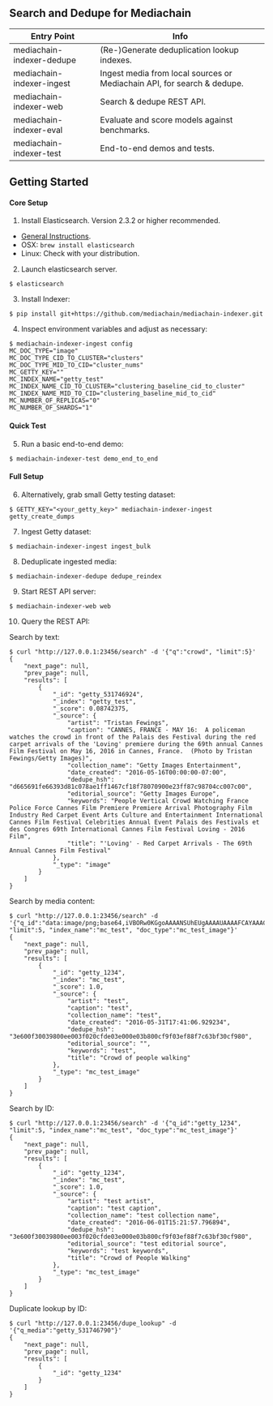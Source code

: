 
## Search and Dedupe for Mediachain

Entry Point               |  Info
--------------------------|---------------------
mediachain-indexer-dedupe | (Re-)Generate deduplication lookup indexes.
mediachain-indexer-ingest | Ingest media from local sources or Mediachain API, for search & dedupe.
mediachain-indexer-web    | Search & dedupe REST API.
mediachain-indexer-eval   | Evaluate and score models against benchmarks.
mediachain-indexer-test   | End-to-end demos and tests.


## Getting Started

#### Core Setup

1) Install Elasticsearch. Version 2.3.2 or higher recommended.
  - [General Instructions](https://www.elastic.co/guide/en/elasticsearch/reference/current/_installation.html).
  - OSX: `brew install elasticsearch`
  - Linux: Check with your distribution.

2) Launch elasticsearch server.

```
$ elasticsearch
```

3) Install Indexer:

```
$ pip install git+https://github.com/mediachain/mediachain-indexer.git
```

4) Inspect environment variables and adjust as necessary:

```
$ mediachain-indexer-ingest config
MC_DOC_TYPE="image"
MC_DOC_TYPE_CID_TO_CLUSTER="clusters"
MC_DOC_TYPE_MID_TO_CID="cluster_nums"
MC_GETTY_KEY=""
MC_INDEX_NAME="getty_test"
MC_INDEX_NAME_CID_TO_CLUSTER="clustering_baseline_cid_to_cluster"
MC_INDEX_NAME_MID_TO_CID="clustering_baseline_mid_to_cid"
MC_NUMBER_OF_REPLICAS="0"
MC_NUMBER_OF_SHARDS="1"
```


#### Quick Test

5) Run a basic end-to-end demo:

```
$ mediachain-indexer-test demo_end_to_end
```

#### Full Setup

6) Alternatively, grab small Getty testing dataset:

```
$ GETTY_KEY="<your_getty_key>" mediachain-indexer-ingest getty_create_dumps
```

7) Ingest Getty dataset:

```
$ mediachain-indexer-ingest ingest_bulk
```

8) Deduplicate ingested media:

```
$ mediachain-indexer-dedupe dedupe_reindex 
```

9) Start REST API server:

```
$ mediachain-indexer-web web
```

10) Query the REST API:

Search by text:

```
$ curl "http://127.0.0.1:23456/search" -d '{"q":"crowd", "limit":5}'
{
    "next_page": null, 
    "prev_page": null, 
    "results": [
        {
            "_id": "getty_531746924", 
            "_index": "getty_test", 
            "_score": 0.08742375, 
            "_source": {
                "artist": "Tristan Fewings", 
                "caption": "CANNES, FRANCE - MAY 16:  A policeman watches the crowd in front of the Palais des Festival during the red carpet arrivals of the 'Loving' premiere during the 69th annual Cannes Film Festival on May 16, 2016 in Cannes, France.  (Photo by Tristan Fewings/Getty Images)", 
                "collection_name": "Getty Images Entertainment", 
                "date_created": "2016-05-16T00:00:00-07:00", 
                "dedupe_hsh": "d665691fe66393d81c078ae1ff1467cf18f78070900e23ff87c98704cc007c00", 
                "editorial_source": "Getty Images Europe", 
                "keywords": "People Vertical Crowd Watching France Police Force Cannes Film Premiere Premiere Arrival Photography Film Industry Red Carpet Event Arts Culture and Entertainment International Cannes Film Festival Celebrities Annual Event Palais des Festivals et des Congres 69th International Cannes Film Festival Loving - 2016 Film", 
                "title": "'Loving' - Red Carpet Arrivals - The 69th Annual Cannes Film Festival"
            }, 
            "_type": "image"
        }
    ]
}
```

Search by media content:

```
$ curl "http://127.0.0.1:23456/search" -d '{"q_id":"data:image/png;base64,iVBORw0KGgoAAAANSUhEUgAAAAUAAAAFCAYAAACNbyblAAAAHElEQVQI12P4//8/w38GIAXDIBKE0DHxgljNBAAO9TXL0Y4OHwAAAABJRU5ErkJggg==", "limit":5, "index_name":"mc_test", "doc_type":"mc_test_image"}'
{
    "next_page": null, 
    "prev_page": null, 
    "results": [
        {
            "_id": "getty_1234", 
            "_index": "mc_test", 
            "_score": 1.0, 
            "_source": {
                "artist": "test", 
                "caption": "test", 
                "collection_name": "test", 
                "date_created": "2016-05-31T17:41:06.929234", 
                "dedupe_hsh": "3e600f30039800ee003f020cfde03e000e03b800cf9f03ef88f7c63bf30cf980", 
                "editorial_source": "", 
                "keywords": "test", 
                "title": "Crowd of people walking"
            }, 
            "_type": "mc_test_image"
        }
    ]
}
```

Search by ID:

```
$ curl "http://127.0.0.1:23456/search" -d '{"q_id":"getty_1234", "limit":5, "index_name":"mc_test", "doc_type":"mc_test_image"}'
{   
    "next_page": null,
    "prev_page": null,
    "results": [
        {   
            "_id": "getty_1234",
            "_index": "mc_test",
            "_score": 1.0,
            "_source": {
                "artist": "test artist",
                "caption": "test caption",
                "collection_name": "test collection name",
                "date_created": "2016-06-01T15:21:57.796894",
                "dedupe_hsh": "3e600f30039800ee003f020cfde03e000e03b800cf9f03ef88f7c63bf30cf980",
                "editorial_source": "test editorial source",
                "keywords": "test keywords",
                "title": "Crowd of People Walking"
            },
            "_type": "mc_test_image"
        }
    ]
}
```

Duplicate lookup by ID:

```
$ curl "http://127.0.0.1:23456/dupe_lookup" -d '{"q_media":"getty_531746790"}'
{
    "next_page": null, 
    "prev_page": null, 
    "results": [
        {
            "_id": "getty_1234"
        }
    ]
}
```



